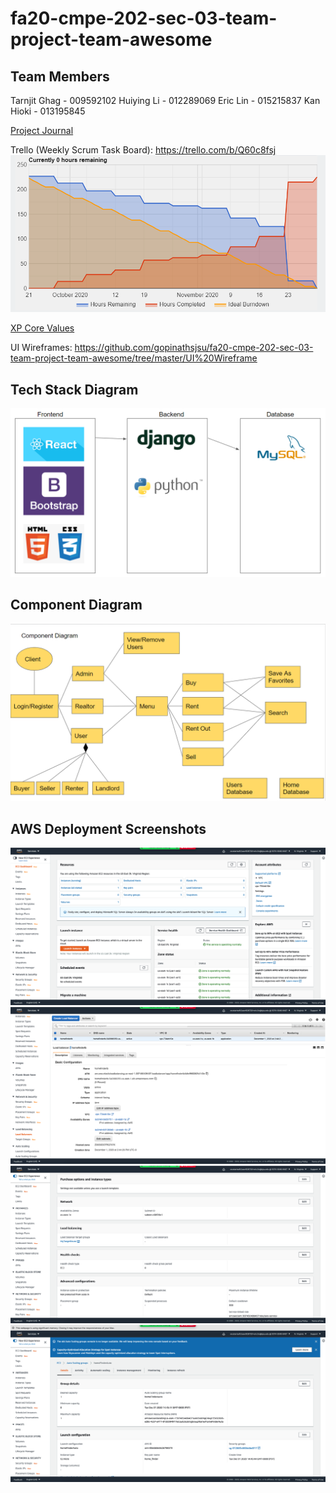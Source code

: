 # fa20-cmpe-202-sec-03-team-project-team-awesome

## Team Members

Tarnjit Ghag - 009592102
Huiying Li - 012289069
Eric Lin - 015215837
Kan Hioki - 013195845

[Project Journal](ProjectJournal.md)

Trello (Weekly Scrum Task Board): https://trello.com/b/Q60c8fsj
![Burndown_chart](Screenshots/Burndown_chart.PNG)

[XP Core Values](ProjectJournal.md)

UI Wireframes: https://github.com/gopinathsjsu/fa20-cmpe-202-sec-03-team-project-team-awesome/tree/master/UI%20Wireframe

## Tech Stack Diagram

![Tech_Stack_Diagram](Screenshots/Tech_Stack_Diagram.PNG)

## Component Diagram

![Component_Diagram](Screenshots/Component_Diagram.PNG)

## AWS Deployment Screenshots

![ec2_dashboard](Screenshots/ec2_dashboard.png)
![load_balancer_dashboard](Screenshots/load_balancer_dashboard.png)
![loadbalancer_auto_scale](Screenshots/loadbalancer_auto_scale.png)
![auto_scale_dashboard](Screenshots/auto_scale_dashboard.png)
